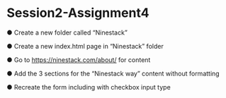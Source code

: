# Session2-Assignment4

● Create a new folder called “Ninestack”

● Create a new index.html page in “Ninestack” folder

● Go to https://ninestack.com/about/ for content

● Add the 3 sections for the “Ninestack way” content without formatting

● Recreate the form including with checkbox input type
